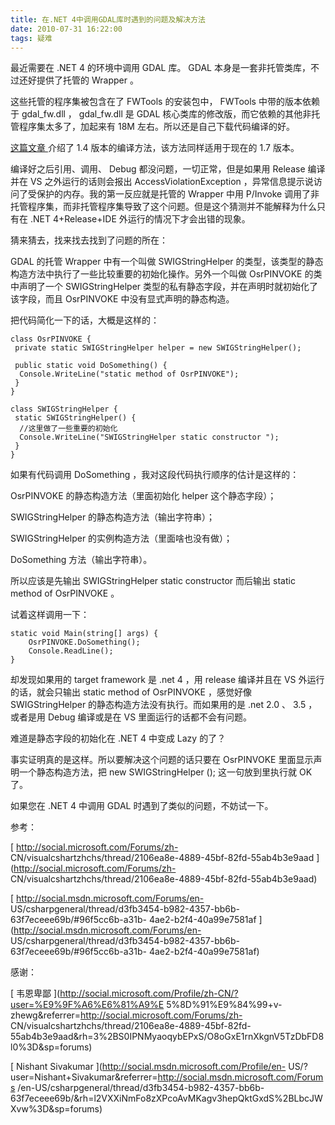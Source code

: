 ```yaml
---
title: 在.NET 4中调用GDAL库时遇到的问题及解决方法
date: 2010-07-31 16:22:00
tags: 疑难
---
```


最近需要在  .NET 4  的环境中调用  GDAL  库。  GDAL  本身是一套非托管类库，不过还好提供了托管的  Wrapper  。

这些托管的程序集被包含在了  FWTools  的安装包中，  FWTools  中带的版本依赖于  gdal_fw.dll  ，  gdal_fw.dll
是  GDAL  核心类库的修改版，而它依赖的其他非托管程序集太多了，加起来有  18M  左右。所以还是自己下载代码编译的好。

[ 这篇文章  ](http://www.cnblogs.com/nudtchengguo/archive/2008/09/01/1281622.html)
介绍了  1.4  版本的编译方法，该方法同样适用于现在的  1.7  版本。

编译好之后引用、调用、  Debug  都没问题，一切正常，但是如果用  Release  编译并在  VS  之外运行的话则会报出
AccessViolationException  ，异常信息提示说访问了受保护的内存。我的第一反应就是托管的  Wrapper  中用  P/Invoke
调用了非托管程序集，而非托管程序集导致了这个问题。但是这个猜测并不能解释为什么只有在  .NET 4+Release+IDE
外运行的情况下才会出错的现象。

猜来猜去，找来找去找到了问题的所在：

GDAL  的托管  Wrapper  中有一个叫做  SWIGStringHelper
的类型，该类型的静态构造方法中执行了一些比较重要的初始化操作。另外一个叫做  OsrPINVOKE  的类中声明了一个  SWIGStringHelper
类型的私有静态字段，并在声明时就初始化了该字段，而且  OsrPINVOKE  中没有显式声明的静态构造。

把代码简化一下的话，大概是这样的：

```
class OsrPINVOKE {
 private static SWIGStringHelper helper = new SWIGStringHelper();

 public static void DoSomething() {
  Console.WriteLine("static method of OsrPINVOKE");
 }
}

class SWIGStringHelper {
 static SWIGStringHelper() {
  //这里做了一些重要的初始化
  Console.WriteLine("SWIGStringHelper static constructor ");
 }
}
```

如果有代码调用  DoSomething  ，我对这段代码执行顺序的估计是这样的：

OsrPINVOKE  的静态构造方法（里面初始化  helper  这个静态字段）；

SWIGStringHelper  的静态构造方法（输出字符串）；

SWIGStringHelper  的实例构造方法（里面啥也没有做）；

DoSomething  方法（输出字符串）。

所以应该是先输出  SWIGStringHelper static constructor  而后输出  static method of OsrPINVOKE  。

试着这样调用一下：
```
static void Main(string[] args) {
    OsrPINVOKE.DoSomething();
    Console.ReadLine();
}
```

却发现如果用的  target framework  是  .net 4  ，用  release  编译并且在  VS  外运行的话，就会只输出
static method of OsrPINVOKE  ，感觉好像  SWIGStringHelper  的静态构造方法没有执行。而如果用的是  .net
2.0  、  3.5  ，或者是用  Debug  编译或是在  VS  里面运行的话都不会有问题。

难道是静态字段的初始化在  .NET 4  中变成  Lazy  的了？

事实证明真的是这样。所以要解决这个问题的话只要在  OsrPINVOKE  里面显示声明一个静态构造方法，把  new  SWIGStringHelper
();  这一句放到里执行就  OK  了。

如果您在  .NET 4  中调用  GDAL  时遇到了类似的问题，不妨试一下。

参考：

[ http://social.microsoft.com/Forums/zh-
CN/visualcshartzhchs/thread/2106ea8e-4889-45bf-82fd-55ab4b3e9aad
](http://social.microsoft.com/Forums/zh-
CN/visualcshartzhchs/thread/2106ea8e-4889-45bf-82fd-55ab4b3e9aad)

[ http://social.msdn.microsoft.com/Forums/en-
US/csharpgeneral/thread/d3fb3454-b982-4357-bb6b-63f7eceee69b/#96f5cc6b-a31b-
4ae2-b2f4-40a99e7581af ](http://social.msdn.microsoft.com/Forums/en-
US/csharpgeneral/thread/d3fb3454-b982-4357-bb6b-63f7eceee69b/#96f5cc6b-a31b-
4ae2-b2f4-40a99e7581af)

感谢：

[ 韦恩卑鄙  ](http://social.microsoft.com/Profile/zh-CN/?user=%E9%9F%A6%E6%81%A9%E
5%8D%91%E9%84%99+v-zhewg&referrer=http://social.microsoft.com/Forums/zh-
CN/visualcshartzhchs/thread/2106ea8e-4889-45bf-82fd-
55ab4b3e9aad&rh=3%2BS0IPNMyaoqybEPxS/O8oGxE1rnXkgnV5TzDbFD8l0%3D&sp=forums)

[ Nishant Sivakumar ](http://social.msdn.microsoft.com/Profile/en-
US/?user=Nishant+Sivakumar&referrer=http://social.msdn.microsoft.com/Forums
/en-US/csharpgeneral/thread/d3fb3454-b982-4357-bb6b-
63f7eceee69b/&rh=l2VXXiNmFo8zXPcoAvMKagv3hepQktGxdS%2BLbcJWXvw%3D&sp=forums)



